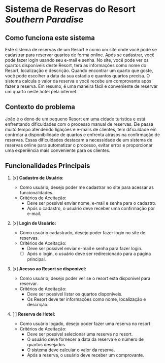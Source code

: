 # Sistema de Reservas do Resort *Southern Paradise*

## Como funciona este sistema

Este sistema de reservas de um Resort é como um site onde você pode se cadastrar para reservar quartos de forma online. Após se cadastrar, você pode fazer login usando seu e-mail e senha. No site, você pode ver os quartos disponíveis deste Resort, terá as informações como nome do Resort, localização e descrição. Quando encontrar um quarto que goste, você pode escolher a data da sua estadia e quantos quartos precisa. O sistema calcula o valor da reserva e você recebe um comprovante após fazer a reserva. Em resumo, é uma maneira fácil e conveniente de reservar um quarto neste hotel pela internet.

## Contexto do problema

João é o dono de um pequeno Resort em uma cidade turística e está enfrentando dificuldades com o processo manual de reservas. Ele passa muito tempo atendendo ligações e e-mails de clientes, tem dificuldade em controlar a disponibilidade de quartos e enfrenta atrasos na confirmação de reservas. Essas dificuldades destacam a necessidade de um sistema de reservas online para automatizar o processo, evitar erros e proporcionar uma experiência mais conveniente para os clientes.

## Funcionalidades Principais

1. [x] **Cadastro de Usuário:**
   - Como usuário, desejo poder me cadastrar no site para acessar as funcionalidades.
   - Critérios de Aceitação:
     - Deve ser possível enviar nome, e-mail e senha para o cadastro.
     - Após o cadastro, o usuário deve receber uma confirmação por e-mail.

2. [x] **Login de Usuário:**
   - Como usuário cadastrado, desejo poder fazer login no site de reservas.
   - Critérios de Aceitação:
     - Deve ser possível enviar e-mail e senha para fazer login.
     - [ ] Após o login, o usuário deve ser redirecionado para a página principal.

3. [x] **Acesso ao Resort se disponivel:**
   - Como usuário, desejo poder ver se o resort está disponível para reservar.
   - Critérios de Aceitação:
     - Deve ser possível listar os quartos disponíveis.
     - Os Resort deve ter informações como nome, localização e descrição.

4. [ ] **Reserva de Hotel:**
   - Como usuário logado, desejo poder fazer uma reserva no resort.
   - Critérios de Aceitação:
     - Deve ser possível selecionar uma reserva no resort.
     - O usuário deve fornecer a data da reserva e o número de quartos desejados.
     - O sistema deve calcular o valor da reserva.
     - Após a reserva, o usuário deve receber um comprovante.
